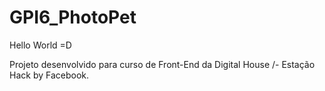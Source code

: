 # GPI6_PhotoPet
Hello World =D 

Projeto desenvolvido para curso de Front-End da Digital House /- Estação Hack by Facebook.
